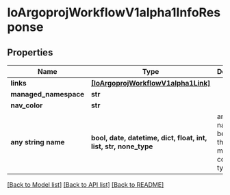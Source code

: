 # IoArgoprojWorkflowV1alpha1InfoResponse


## Properties
Name | Type | Description | Notes
------------ | ------------- | ------------- | -------------
**links** | [**[IoArgoprojWorkflowV1alpha1Link]**](IoArgoprojWorkflowV1alpha1Link.md) |  | [optional] 
**managed_namespace** | **str** |  | [optional] 
**nav_color** | **str** |  | [optional] 
**any string name** | **bool, date, datetime, dict, float, int, list, str, none_type** | any string name can be used but the value must be the correct type | [optional]

[[Back to Model list]](../README.md#documentation-for-models) [[Back to API list]](../README.md#documentation-for-api-endpoints) [[Back to README]](../README.md)


